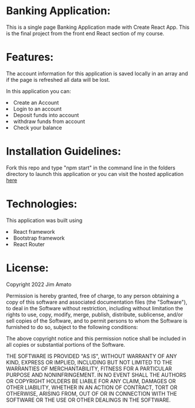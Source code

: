 # Banking Application:

This is a single page Banking Application made with Create React App. This is the final project from the front end React section of my course.

# Features:

The account information for this application is saved locally in an array and if the page is refreshed all data will be lost.

In this application you can:
<li>Create an Account
<li>Login to an account
<li>Deposit funds into account
<li>withdraw funds from account
<li>Check your balance

 # Installation Guidelines: 
  Fork this repo and type "npm start" in the command line in the folders directory to launch this application or you can visit the hosted application <a href="http://jim-amato-bankingapplication.s3-website-us-east-1.amazonaws.com/">here</a>
  
 # Technologies:
  This application was built using 
 <li>React framework
 <li>Bootstrap framework
 <li>React Router
  
 # License:
  Copyright 2022 Jim Amato

Permission is hereby granted, free of charge, to any person obtaining a copy of this software and associated documentation files (the "Software"), to deal in the Software without restriction, including without limitation the rights to use, copy, modify, merge, publish, distribute, sublicense, and/or sell copies of the Software, and to permit persons to whom the Software is furnished to do so, subject to the following conditions:

The above copyright notice and this permission notice shall be included in all copies or substantial portions of the Software.

THE SOFTWARE IS PROVIDED "AS IS", WITHOUT WARRANTY OF ANY KIND, EXPRESS OR IMPLIED, INCLUDING BUT NOT LIMITED TO THE WARRANTIES OF MERCHANTABILITY, FITNESS FOR A PARTICULAR PURPOSE AND NONINFRINGEMENT. IN NO EVENT SHALL THE AUTHORS OR COPYRIGHT HOLDERS BE LIABLE FOR ANY CLAIM, DAMAGES OR OTHER LIABILITY, WHETHER IN AN ACTION OF CONTRACT, TORT OR OTHERWISE, ARISING FROM, OUT OF OR IN CONNECTION WITH THE SOFTWARE OR THE USE OR OTHER DEALINGS IN THE SOFTWARE.
